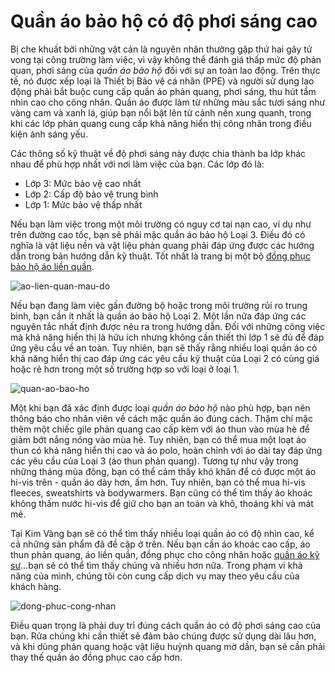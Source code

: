 # Quần áo bảo hộ có độ phơi sáng cao 

Bị che khuất bởi những vật cản là nguyên nhân thường gặp thứ hai gây tử vong tại công trường làm việc, vì vậy không thể đánh giá thấp mức độ phản quan, phơi sáng của *quần áo bảo hộ* đối với sự an toàn lao động. Trên thực tế, nó được xếp loại là Thiết bị Bảo vệ cá nhân (PPE) và người sử dụng lao động phải bắt buộc cung cấp quần áo phản quang, phơi sáng, thu hút tầm nhìn cao cho công nhân. Quần áo được làm từ những màu sắc tươi sáng như vàng cam và xanh lá, giúp bạn nổi bật lên từ cảnh nền xung quanh, trong khi các lớp phản quang cung cấp khả năng hiển thị công nhân trong điều kiện ánh sáng yếu.

Các thông số kỹ thuật về độ phơi sáng này được chia thành ba lớp khác nhau để phù hợp nhất với nơi làm việc của bạn. Các lớp đó là:

* Lớp 3: Mức bảo vệ cao nhất
* Lớp 2: Cấp độ bảo vệ trung bình
* Lớp 1: Mức bảo vệ thấp nhất

Nếu bạn làm việc trong một môi trường có nguy cơ tai nạn cao, ví dụ như trên đường cao tốc, bạn sẽ phải mặc quần áo bảo hộ Loại 3. Điều đó có nghĩa là vật liệu nền và vật liệu phản quang phải đáp ứng được các hướng dẫn trong bản hướng dẫn kỹ thuật. Tốt nhất là trang bị một bộ [đồng phục bảo hộ áo liền quần]( https://github.com/vanads/May-Dong-Phuc-Tai-TPHCM/blob/master/%C3%81o-Li%E1%BB%81n-Qu%E1%BA%A7n-B%E1%BA%A3o-H%E1%BB%99-Lao-%C4%90%E1%BB%99ng.md).

![ao-lien-quan-mau-do](https://user-images.githubusercontent.com/31874717/35547156-05290aa6-05aa-11e8-8ecb-21139e32c841.jpg)

Nếu bạn đang làm việc gần đường bộ hoặc trong môi trường rủi ro trung bình, bạn cần ít nhất là quần áo bảo hộ Loại 2. Một lần nữa đáp ứng các nguyên tắc nhất định được nêu ra trong hướng dẫn. Đối với những công việc mà khả năng hiển thị là hữu ích nhưng không cần thiết thì lớp 1 sẽ đủ để đáp ứng yêu cầu về an toàn. Tuy nhiên, bạn sẽ thấy rằng nhiều loại quần áo có khả năng hiển thị cao đáp ứng các yêu cầu kỹ thuật của Loại 2 có cùng giá hoặc rẻ hơn trong một số trường hợp so với loại ở loại 1.

![quan-ao-bao-ho](https://user-images.githubusercontent.com/31874717/35792675-e46a0d84-0a80-11e8-91b3-06dbb74461a9.jpg)

Một khi bạn đã xác định được loại *quần áo bảo hộ* nào phù hợp, bạn nên thông báo cho nhân viên về cách mặc quần áo đúng cách. Thậm chí mặc thêm một chiếc gile phản quang cao cấp kèm với áo thun vào mùa hè để giảm bớt nắng nóng vào mùa hè. Tuy nhiên, bạn có thể mua một loạt áo thun có khả năng hiển thị cao và áo polo, hoàn chỉnh với áo dài tay đáp ứng các yêu cầu của Loại 3 (áo thun phản quang). Tương tự như vậy trong những tháng mùa đông, bạn có thể cảm thấy khó khăn để có được một áo hi-vis trên - quần áo dày hơn, ấm hơn. Tuy nhiên, bạn có thể mua hi-vis fleeces, sweatshirts và bodywarmers. Bạn cũng có thể tìm thấy áo khoác không thấm nước hi-vis để giữ cho bạn an toàn và khô, thoáng khí và mát mẻ. 

Tại Kim Vàng bạn sẽ có thể tìm thấy nhiều loại quần áo có độ nhìn cao, kể cả những sản phẩm đã đề cập ở trên. Nếu bạn cần áo khoác cao cấp, áo thun phản quang, áo liền quần, đồng phục cho công nhân hoặc [quần áo kỹ sư]( http://dongphuckimvang.vn/quan-ao-ky-su-ky-thuat.html)…bạn sẽ có thể tìm thấy chúng và nhiều hơn nữa. Trong phạm vi khả năng của mình, chúng tôi còn cung cấp dịch vụ may theo yêu cầu của khách hàng.

![dong-phuc-cong-nhan](https://user-images.githubusercontent.com/31874717/35422165-d7fa262e-0279-11e8-87a8-bf2faf4f672d.jpg)

Điều quan trọng là phải duy trì đúng cách quần áo có độ phơi sáng cao của bạn. Rửa chúng khi cần thiết sẽ đảm bảo chúng được sử dụng dài lâu hơn, và khi dùng phản quang hoặc vật liệu huỳnh quang mờ dần, bạn sẽ cần phải thay thế quần áo đồng phục cao cấp hơn. 

